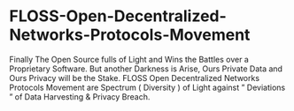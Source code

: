 # FLOSS-Open-Decentralized-Networks-Protocols-Movement
Finally The Open Source fulls of Light and Wins the Battles over a Proprietary Software. But another Darkness is Arise, Ours Private Data and Ours Privacy will be the Stake.  FLOSS Open Decentralized Networks Protocols Movement are Spectrum ( Diversity ) of Light against ” Deviations ” of Data Harvesting &amp; Privacy Breach.

